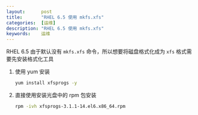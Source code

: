 ```yaml
---
layout:      post
title:       "RHEL 6.5 使用 mkfs.xfs"
categories:  [运维]
description: "RHEL 6.5 使用 mkfs.xfs"
keywords:    运维
---
```


RHEL 6.5 由于默认没有 `mkfs.xfs` 命令，所以想要将磁盘格式化成为 `xfs` 格式需要先安装格式化工具

1. 使用 yum 安装

    ```sh
    yum install xfsprogs -y
    ```
    
2. 直接使用安装光盘中的 rpm 包安装

    ```sh
    rpm -ivh xfsprogs-3.1.1-14.el6.x86_64.rpm
    ```

